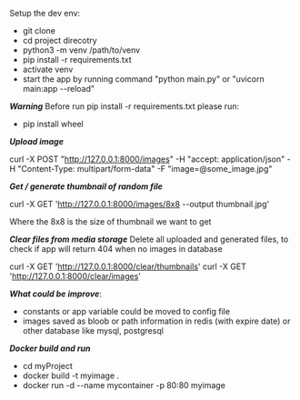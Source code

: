 Setup the dev env:
- git clone
- cd project direcotry
- python3 -m venv /path/to/venv
- pip install -r requirements.txt
- activate venv
- start the app by running command "python main.py" or "uvicorn main:app --reload"


***Warning***
Before run pip install -r requirements.txt please run:

- pip install wheel


***Upload image***

curl -X POST "http://127.0.0.1:8000/images" -H  "accept: application/json" -H  "Content-Type: multipart/form-data" -F "image=@some_image.jpg"

***Get / generate thumbnail of random file***

curl -X GET 'http://127.0.0.1:8000/images/8x8 --output thumbnail.jpg'

Where the 8x8 is the size of thumbnail we want to get

***Clear files from media storage***
Delete all uploaded and generated files, to check if app will 
return 404 when no images in database

curl -X GET 'http://127.0.0.1:8000/clear/thumbnails'
curl -X GET 'http://127.0.0.1:8000/clear/images'

***What could be improve***:

 - constants or app variable could be moved to config file
 - images saved as bloob or path information in redis (with expire date) or other database like mysql, postgresql 


***Docker build and run***

- cd myProject
- docker build -t myimage .
- docker run -d --name mycontainer -p 80:80 myimage
